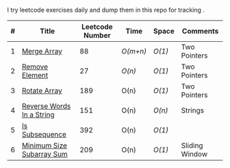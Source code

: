 I try leetcode exercises daily and dump them in this repo for tracking . 

|# | Title | Leetcode Number | Time | Space | Comments 
|---| ----- | --------- | ---- | ----- | -------- |
|1 | [Merge Array](https://leetcode.com/problems/merge-sorted-array/description/) | 88 | _O(m+n)_ | _O(1)_ | Two Pointers |
|2 | [Remove Element](https://leetcode.com/problems/remove-element/description/) | 27 | _O(n)_ |_O(1)_ | Two Pointers  |
|3 | [Rotate Array](https://leetcode.com/problems/rotate-array/description/) | 189 | O(n) |_O(1)_| Two Pointers |
|4| [Reverse Words In a String](https://leetcode.com/problems/reverse-words-in-a-string/) | 151 | O(n) |_O(n)_| Strings |
|5| [Is Subsequence](https://leetcode.com/problems/is-subsequence/) | 392 | O(n) |_O(1)_| |
|6| [Minimum Size Subarray Sum](https://leetcode.com/problems/minimum-size-subarray-sum/) | 209 | O(n) |_O(1)_| Sliding Window|


